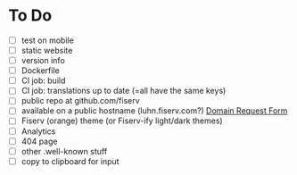 # To Do

- [ ] test on mobile
- [ ] static website
- [ ] version info
- [ ] Dockerfile
- [ ] CI job: build
- [ ] CI job: translations up to date (=all have the same keys)
- [ ] public repo at github.com/fiserv
- [ ] available on a public hostname (luhn.fiserv.com?)  [Domain Request Form](https://fiservcorp.sharepoint.com/sites/fuel-fiserv-brand/SitePages/Domain-Request-Form.aspx)
- [ ] Fiserv (orange) theme (or Fiserv-ify light/dark themes)
- [ ] Analytics
- [ ] 404 page
- [ ] other .well-known stuff
- [ ] copy to clipboard for input
